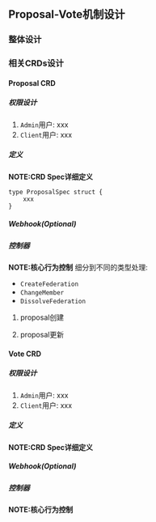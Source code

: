 ## Proposal-Vote机制设计

### 整体设计

### 相关CRDs设计
#### Proposal CRD
##### 权限设计
1. `Admin`用户: xxx
2. `Client`用户: xxx
##### 定义
**NOTE:CRD Spec详细定义**
```
type ProposalSpec struct {
    xxx
}
```



##### Webhook(Optional)

##### 控制器
**NOTE:核心行为控制**
细分到不同的类型处理: 
- `CreateFederation`
- `ChangeMember`
- `DissolveFederation`


1. proposal创建

2. proposal更新


#### Vote CRD
##### 权限设计
1. `Admin`用户: xxx
2. `Client`用户: xxx
##### 定义
**NOTE:CRD Spec详细定义**

##### Webhook(Optional)

##### 控制器
**NOTE:核心行为控制**